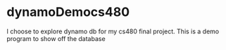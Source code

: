 # dynamoDemocs480
I choose to explore dynamo db for my cs480 final project. This is a demo program to show off the database
